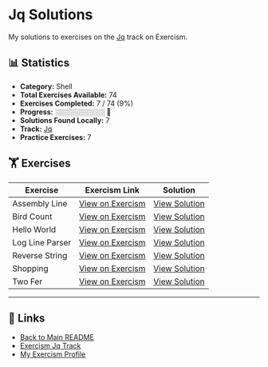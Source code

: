 # Jq Solutions

My solutions to exercises on the [Jq](https://exercism.org/tracks/jq) track on Exercism.

## 📊 Statistics

- **Category:** Shell
- **Total Exercises Available:** 74
- **Exercises Completed:** 7 / 74 (9%)
- **Progress:** ░░░░░░░░░░ 🔴
- **Solutions Found Locally:** 7
- **Track:** [Jq](https://exercism.org/tracks/jq)
- **Practice Exercises:** 7

## 🏋️ Exercises

| Exercise | Exercism Link | Solution |
|----------|---------------|----------|
| Assembly Line | [View on Exercism](https://exercism.org/tracks/jq/exercises/assembly-line) | [View Solution](assembly-line/README.md) |
| Bird Count | [View on Exercism](https://exercism.org/tracks/jq/exercises/bird-count) | [View Solution](bird-count/README.md) |
| Hello World | [View on Exercism](https://exercism.org/tracks/jq/exercises/hello-world) | [View Solution](hello-world/README.md) |
| Log Line Parser | [View on Exercism](https://exercism.org/tracks/jq/exercises/log-line-parser) | [View Solution](log-line-parser/README.md) |
| Reverse String | [View on Exercism](https://exercism.org/tracks/jq/exercises/reverse-string) | [View Solution](reverse-string/README.md) |
| Shopping | [View on Exercism](https://exercism.org/tracks/jq/exercises/shopping) | [View Solution](shopping/README.md) |
| Two Fer | [View on Exercism](https://exercism.org/tracks/jq/exercises/two-fer) | [View Solution](two-fer/README.md) |

---

## 🔗 Links

- [Back to Main README](../README.md)
- [Exercism Jq Track](https://exercism.org/tracks/jq)
- [My Exercism Profile](https://exercism.org/profiles/princemuel)
